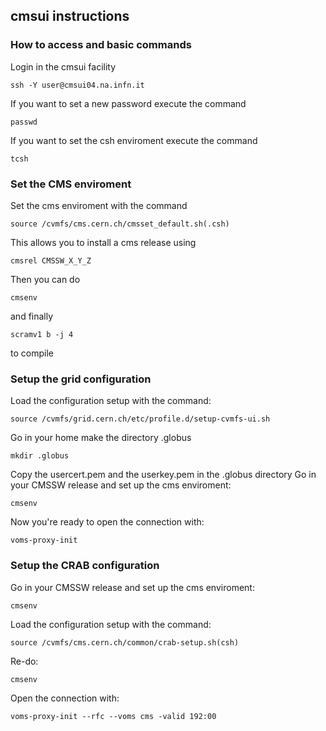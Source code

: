 cmsui instructions
----------
### How to access and basic commands

Login in the cmsui facility
```
ssh -Y user@cmsui04.na.infn.it
```
If you want to set a new password execute the command
```
passwd
```
If you want to set the csh enviroment execute the command
```
tcsh
```

### Set the CMS enviroment
Set the cms enviroment with the command
```
source /cvmfs/cms.cern.ch/cmsset_default.sh(.csh)
```
This allows you to install a cms release using
```
cmsrel CMSSW_X_Y_Z
```
Then you can do 
```
cmsenv
```
and finally 
```
scramv1 b -j 4
```
to compile

### Setup the grid configuration
Load the configuration setup with the command: 
```
source /cvmfs/grid.cern.ch/etc/profile.d/setup-cvmfs-ui.sh
```
Go in your home make the directory .globus
```
mkdir .globus
```
Copy the usercert.pem and the userkey.pem in the .globus directory
Go in your CMSSW release and set up the cms enviroment:
```
cmsenv
```
Now you're ready to open the connection with:
```
voms-proxy-init
```

### Setup the CRAB configuration
Go in your CMSSW release and set up the cms enviroment:
```
cmsenv
```
Load the configuration setup with the command: 
```
source /cvmfs/cms.cern.ch/common/crab-setup.sh(csh)
```
Re-do:
```
cmsenv
```
Open the connection with:
```
voms-proxy-init --rfc --voms cms -valid 192:00
```
